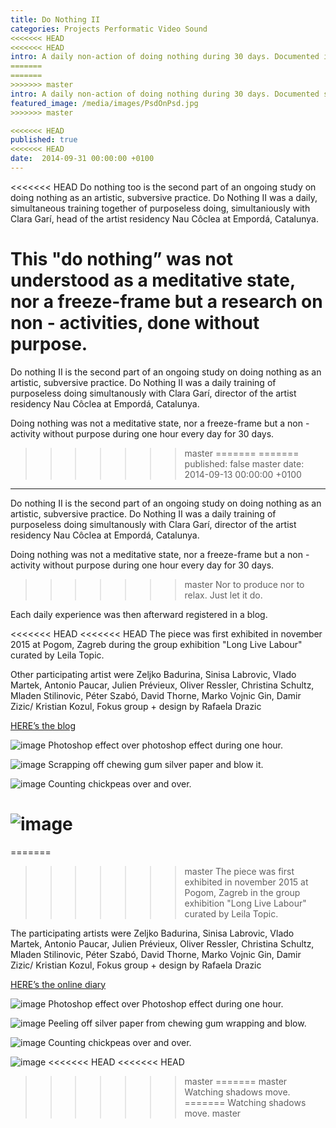 ```yaml
---
title: Do Nothing II
categories: Projects Performatic Video Sound
<<<<<<< HEAD
<<<<<<< HEAD
intro: A daily non-action of doing nothing during 30 days. Documented in a blogspace simultanously with Clara Garí. days.featured_image: /media/images/PsdOnPsd.jpg
=======
=======
>>>>>>> master
intro: A daily non-action of doing nothing during 30 days. Documented simultanously with Clara Garí in a online diary.
featured_image: /media/images/PsdOnPsd.jpg
>>>>>>> master

<<<<<<< HEAD
published: true
<<<<<<< HEAD
date:  2014-09-31 00:00:00 +0100
---
```


<<<<<<< HEAD
Do nothing too is the second part of an ongoing study on doing nothing as an artistic, subversive practice.
Do Nothing II was a daily, simultaneous training together of purposeless doing, simultaniously with Clara Garí, head of the artist residency Nau Côclea at Empordá, Catalunya.

This "do nothing” was not understood as a meditative state, nor a freeze-frame but a research on non - activities, done without purpose.   
=======
Do nothing II is the second part of an ongoing study on doing nothing as an artistic, subversive practice.
Do Nothing II was a daily training of purposeless doing simultanously with Clara Garí, director of the artist residency Nau Côclea at Empordá, Catalunya. 

Doing nothing was not a meditative state, nor a freeze-frame but a non - activity without purpose during one hour every day for 30 days.   
>>>>>>> master
=======
=======
published: false
>>>>>>> master
date:  2014-09-13 00:00:00 +0100
---

Do nothing II is the second part of an ongoing study on doing nothing as an artistic, subversive practice.
Do Nothing II was a daily training of purposeless doing simultanously with Clara Garí, director of the artist residency Nau Côclea at Empordá, Catalunya.

Doing nothing was not a meditative state, nor a freeze-frame but a non - activity without purpose during one hour every day for 30 days.   
>>>>>>> master
Nor to produce nor to relax. Just let it do.  

Each daily experience was then afterward registered in a blog.

<<<<<<< HEAD
<<<<<<< HEAD
The piece was first exhibited in november 2015 at Pogom, Zagreb during the group exhibition "Long Live Labour" curated by Leila Topic. 

Other participating artist were Zeljko Badurina, Sinisa Labrovic, Vlado Martek, Antonio Paucar, Julien Prévieux, Oliver Ressler, Christina Schultz, Mladen Stilinovic, Péter Szabó, David Thorne, Marko Vojnic Gin, Damir Zizic/ Kristian Kozul, Fokus group + design by Rafaela Drazic

[HERE’s the blog](http://donothingtwo.tumblr.com/)

![image](/media/images/dnPSDonPSD.jpg)
Photoshop effect over photoshop effect during one hour.

![image](/media/images/dnII.jpg)
Scrapping off chewing gum silver paper and blow it.

![image](/media/images/dnChickpeas.jpg)
Counting chickpeas over and over.

![image](/media/images/dnShadow.jpg)
=======
=======
>>>>>>> master
The piece was first exhibited in november 2015 at Pogom, Zagreb in the group exhibition "Long Live Labour" curated by Leila Topic.

The participating artists were Zeljko Badurina, Sinisa Labrovic, Vlado Martek, Antonio Paucar, Julien Prévieux, Oliver Ressler, Christina Schultz, Mladen Stilinovic, Péter Szabó, David Thorne, Marko Vojnic Gin, Damir Zizic/ Kristian Kozul, Fokus group + design by Rafaela Drazic

[HERE’s the online diary](http://donothingtwo.tumblr.com/)

![image](/media/images/DNpsdOnpsd.jpg)
Photoshop effect over Photoshop effect during one hour.

![image](/media/images/DNchewinggum.jpg)
Peeling off silver paper from chewing gum wrapping and blow.

![image](/media/images/DNchickpeas.jpg)
Counting chickpeas over and over.

![image](/media/images/DNshadows.jpg)
<<<<<<< HEAD
<<<<<<< HEAD
>>>>>>> master
=======
>>>>>>> master
Watching shadows move.
=======
Watching shadows move.
>>>>>>> master
